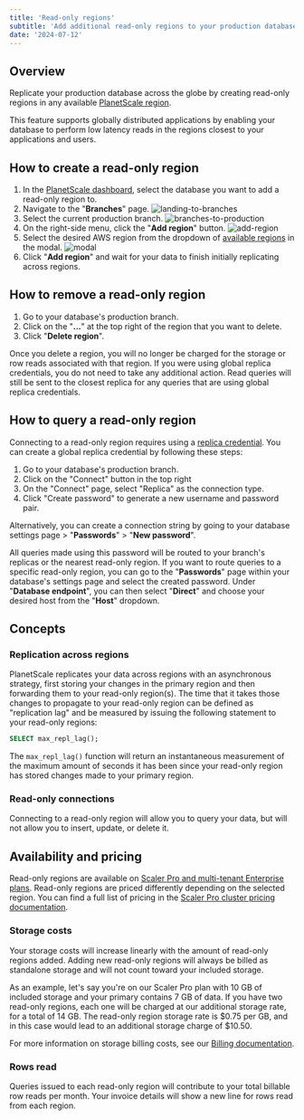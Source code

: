 ```yaml
---
title: 'Read-only regions'
subtitle: 'Add additional read-only regions to your production database.'
date: '2024-07-12'
---
```


## Overview

Replicate your production database across the globe by creating read-only regions in any available [PlanetScale region](/docs/concepts/regions).

This feature supports globally distributed applications by enabling your database to perform low latency reads in the regions closest to your applications and users.

## How to create a read-only region

1. In the [PlanetScale dashboard](https://app.planetscale.com), select the database you want to add a read-only region to.
2. Navigate to the "**Branches**" page.
   ![landing-to-branches](/assets/docs/concepts/read-only-regions/landing-to-branches.png)
3. Select the current production branch.
   ![branches-to-production](/assets/docs/concepts/read-only-regions/branches-to-production.png)
4. On the right-side menu, click the "**Add region**" button.
   ![add-region](/assets/docs/concepts/read-only-regions/add-region.png)
5. Select the desired AWS region from the dropdown of [available regions](/docs/concepts/regions) in the modal.
   ![modal](/assets/docs/concepts/read-only-regions/modal.png)
6. Click "**Add region**" and wait for your data to finish initially replicating across regions.

## How to remove a read-only region

1. Go to your database's production branch.
2. Click on the "**...**" at the top right of the region that you want to delete.
3. Click "**Delete region**".

Once you delete a region, you will no longer be charged for the storage or row reads associated with that region. If you were using global replica credentials, you do not need to take any additional action. Read queries will still be sent to the closest replica for any queries that are using global replica credentials.

## How to query a read-only region

Connecting to a read-only region requires using a [replica credential](/docs/concepts/replicas). You can create a global replica credential by following these steps:

1. Go to your database's production branch.
2. Click on the "Connect" button in the top right
3. On the "Connect" page, select "Replica" as the connection type.
4. Click "Create password" to generate a new username and password pair.

Alternatively, you can create a connection string by going to your database settings page > "**Passwords**" > "**New password**".

All queries made using this password will be routed to your branch's replicas or the nearest read-only region. If you want to route queries to a specific read-only region, you can go to the "**Passwords**" page within your database's settings page and select the created password. Under "**Database endpoint**", you can then select "**Direct**" and choose your desired host from the "**Host**" dropdown.

## Concepts

### Replication across regions

PlanetScale replicates your data across regions with an asynchronous strategy, first storing your changes in the primary region and then forwarding them to your read-only region(s). The time that it takes those changes to propagate to your read-only region can be defined as "replication lag" and be measured by issuing the following statement to your read-only regions:

```sql
SELECT max_repl_lag();
```

The `max_repl_lag()` function will return an instantaneous measurement of the maximum amount of seconds it has been since your read-only region has stored changes made to your primary region.

### Read-only connections

Connecting to a read-only region will allow you to query your data, but will not allow you to insert, update, or delete it.

## Availability and pricing

Read-only regions are available on [Scaler Pro and multi-tenant Enterprise plans](/docs/concepts/planetscale-plans). Read-only regions are priced differently depending on the selected region. You can find a full list of pricing in the [Scaler Pro cluster pricing documentation](/docs/concepts/scaler-pro-cluster-pricing).

### Storage costs

Your storage costs will increase linearly with the amount of read-only regions added.
Adding new read-only regions will always be billed as standalone storage and will not count toward your included storage.

As an example, let's say you're on our Scaler Pro plan with 10 GB of included storage and your primary contains 7 GB of data.
If you have two read-only regions, each one will be charged at our additional storage rate, for a total of 14 GB.
The read-only region storage rate is $0.75 per GB, and in this case would lead to an additional storage charge of $10.50.

For more information on storage billing costs, see our [Billing documentation](/docs/concepts/billing#planetscale-plans).

### Rows read

Queries issued to each read-only region will contribute to your total billable row reads per month. Your invoice details will show a new line for rows read from each region.
